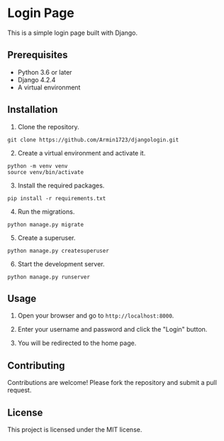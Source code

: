 
# Login Page

This is a simple login page built with Django.

## Prerequisites

- Python 3.6 or later
- Django 4.2.4
- A virtual environment

## Installation

1. Clone the repository.

```
git clone https://github.com/Armin1723/djangologin.git
```

2. Create a virtual environment and activate it.

```
python -m venv venv
source venv/bin/activate
```

3. Install the required packages.

```
pip install -r requirements.txt
```

4. Run the migrations.

```
python manage.py migrate
```

5. Create a superuser.

```
python manage.py createsuperuser
```

6. Start the development server.

```
python manage.py runserver
```

## Usage

1. Open your browser and go to `http://localhost:8000`.

2. Enter your username and password and click the "Login" button.

3. You will be redirected to the home page.

## Contributing

Contributions are welcome! Please fork the repository and submit a pull request.

## License

This project is licensed under the MIT license.


